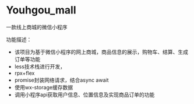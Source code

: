# Youhgou_mall
一款线上商城的微信小程序

功能描述：
- 该项目为基于微信小程序的网上商城，商品信息的展示，购物车、结算、生成订单等功能
- less技术栈进行开发，
- rpx+flex
- promise封装网络请求，结合async await
- 使用wx-storage缓存数据
- 调用小程序api获取用户信息、位置信息及实现商品订单的功能
